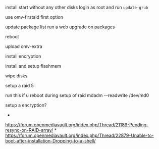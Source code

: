 install
start without any other disks
login as root and run `update-grub`

use omv-firstaid first option

update package list
run a web upgrade on packages

reboot

upload omv-extra

install encryption

install and setup flashmem

wipe disks

setup a raid 5

run this if u reboot during setup of raid mdadm --readwrite /dev/md0

setup a encryption?


*
https://forum.openmediavault.org/index.php/Thread/21189-Pending-resync-on-RAID-array/
*
https://forum.openmediavault.org/index.php/Thread/22879-Unable-to-boot-after-installation-Dropping-to-a-shell/
